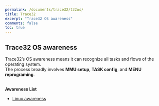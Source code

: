 ```yaml
---
permalink: /documents/trace32/t32os/
title: Trace32
excerpt: "Trace32 OS awareness"
comments: false
toc: true
---
```



## Trace32 OS awareness

Trace32’s OS awareness means it can recognize all tasks and flows of the operating system.<br>
The process broadly involves <B>MMU setup</B>, <B>TASK config</B>, and <B>MENU reprograming</B>.<br>
<br>

<B>Awareness List</B><br>

- [Linux awareness](/documents/trace32/os_awareness/t32linux)<br>
